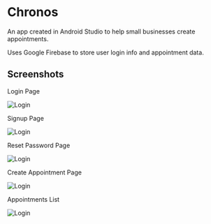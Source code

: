# Chronos

An app created in Android Studio to help small businesses create appointments.

Uses Google Firebase to store user login info and appointment data.

## Screenshots

Login Page

![Login](screenshots/login.png)

Signup Page

![Login](screenshots/signup.png)

Reset Password Page

![Login](screenshots/reset.png)

Create Appointment Page

![Login](screenshots/create_appointment.png)

Appointments List

![Login](screenshots/appointments.png)